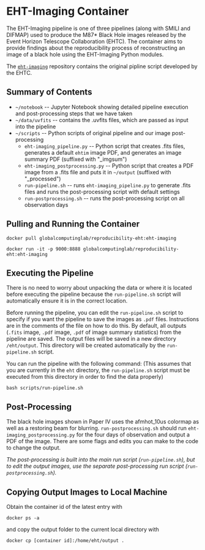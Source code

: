 # EHT-Imaging Container

The EHT-Imaging pipeline is one of three pipelines (along with SMILI and DIFMAP) used to produce the M87* Black Hole images released by the Event Horizon Telescope Collaboration (EHTC). The container aims to provide findings about the reproducibility process of reconstructing an image of a black hole using the EHT-Imaging Python modules.

The [`eht-imaging`](https://github.com/achael/eht-imaging) repository contains the original pipline script developed by the EHTC.

## Summary of Contents
* `~/notebook` -- Jupyter Notebook showing detailed pipeline execution and post-processing steps that we have taken
* `~/data/uvfits` -- contains the .uvfits files, which are passed as input into the pipeline
* `~/scripts` -- Python scripts of original pipeline and our image post-processing
  * `eht-imaging_pipeline.py` -- Python script that creates .fits files, generates a default `ehtim` image PDF, and generates an image summary PDF (suffixed with "_imgsum")
  * `eht-imaging_postprocessing.py` -- Python script that creates a PDF image from a .fits file and puts it in `~/output` (suffixed with "_processed")
  * `run-pipeline.sh` -- runs `eht-imaging_pipeline.py` to generate .fits files and runs the post-processing script with default settings
  * `run-postprocessing.sh` -- runs the post-processing script on all observation days

## Pulling and Running the Container
```
docker pull globalcomputinglab/reproducibility-eht:eht-imaging
```
```
docker run -it -p 9000:8888 globalcomputinglab/reproducibility-eht:eht-imaging
```

## Executing the Pipeline

There is no need to worry about unpacking the data or where it is located before executing the pipeline because the `run-pipeline.sh` script will automatically ensure it is in the correct location.

Before running the pipeline, you can edit the `run-pipeline.sh` script to specify if you want the pipeline to save the images as `.pdf` files. Instructions are in the comments of the file on how to do this. By default, all outputs (`.fits` image, `.pdf` image, `.pdf` of image summary statistics) from the pipeline are saved. The output files will be saved in a new directory `/eht/output`. This directory will be created automatically by the `run-pipeline.sh` script.

You can run the pipeline with the following command: (This assumes that you are currently in the `eht` directory, the `run-pipeline.sh` script must be executed from this directory in order to find the data properly)
```
bash scripts/run-pipeline.sh
```

## Post-Processing
The black hole images shown in Paper IV uses the afmhot_10us colormap as well as a restoring beam for blurring. ```run-postprocessing.sh``` should run ```eht-imaging_postprocessing.py``` for the four days of observation and output a PDF of the image. There are some flags and edits you can make to the code to change the output.

*The post-processing is built into the main run script (`run-pipeline.sh`), but to edit the output images, use the separate post-processing run script (`run-postprocessing.sh`).*

## Copying Output Images to Local Machine
Obtain the container id of the latest entry with
```
docker ps -a
```
and copy the output folder to the current local directory with
```
docker cp [container id]:/home/eht/output .
```
